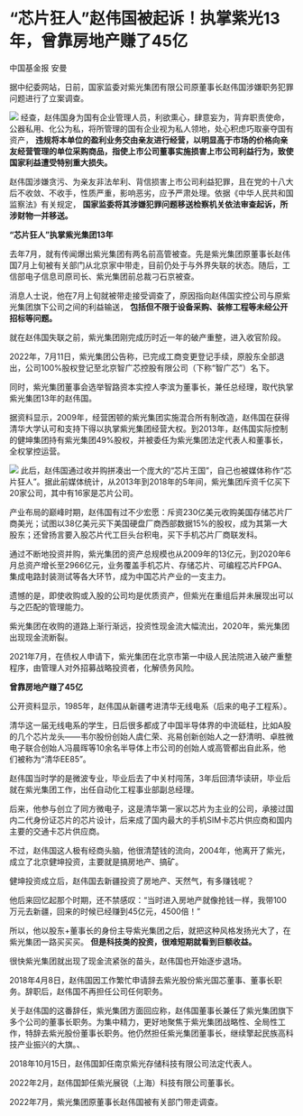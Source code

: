 # “芯片狂人”赵伟国被起诉！执掌紫光13年，曾靠房地产赚了45亿

中国基金报 安曼

据中纪委网站，日前，国家监委对紫光集团有限公司原董事长赵伟国涉嫌职务犯罪问题进行了立案调查。

![](https://inews.gtimg.com/news_bt/O72xy4TVm4tBxG_rEi7h4Q2lu-mGW-pN0Pt84eSk_WYi0AA/1000)
经查，赵伟国身为国有企业管理人员，利欲熏心，肆意妄为，背弃职责使命，公器私用、化公为私，将所管理的国有企业视为私人领地，处心积虑巧取豪夺国有资产，
**违规将本单位的盈利业务交由亲友进行经营，以明显高于市场的价格向亲友经营管理的单位采购商品，指使上市公司董事实施损害上市公司利益行为，致使国家利益遭受特别重大损失。**

赵伟国涉嫌贪污、为亲友非法牟利、背信损害上市公司利益犯罪，且在党的十八大后不收敛、不收手，性质严重，影响恶劣，应予严肃处理。依据《中华人民共和国监察法》有关规定，
**国家监委将其涉嫌犯罪问题移送检察机关依法审查起诉，所涉财物一并移送。**

**“芯片狂人”执掌紫光集团13年**

去年7月，就有传闻爆出紫光集团有两名前高管被查。先是紫光集团原董事长赵伟国7月上旬被有关部门从北京家中带走，目前仍处于与外界失联的状态。随后，工信部电子信息司原司长、紫光集团前总裁刁石京被查。

消息人士说，他在7月上旬就被带走接受调查了，原因指向赵伟国实控公司与原紫光集团旗下公司之间的利益输送，
**包括但不限于设备采购、装修工程等未经公开招标等问题。**

就在赵伟国失联之前，紫光集团刚完成历时近一年的破产重整，进入收官阶段。

2022年，7月11日，紫光集团公告称，已完成工商变更登记手续，原股东全部退出，公司100%股权登记至北京智广芯控股有限公司（下称“智广芯”）名下。

同时，紫光集团董事会选举智路资本实控人李滨为董事长，兼任总经理，取代执掌紫光集团13年的赵伟国。

据资料显示，2009年，经营困顿的紫光集团实施混合所有制改造，赵伟国在获得清华大学认可和支持下得以执掌紫光集团经营大权。到2013年，赵伟国实际控制的健坤集团持有紫光集团49%股权，并被委任为紫光集团法定代表人和董事长，全权掌控运营。

![](https://inews.gtimg.com/news_bt/OK7h2SRqwUSN2MiR5huhP-ZVyOn6bfLfKKSWQynQSmeXgAA/1000)
此后，赵伟国通过收并购拼凑出一个庞大的“芯片王国”，自己也被媒体称作“芯片狂人”。据此前媒体统计，从2013年到2018年的5年间，紫光集团斥资千亿买下20家公司，其中有16家是芯片公司。

产业布局的巅峰时期，赵伟国有过不少宏愿：斥资230亿美元收购美国存储芯片厂商美光；试图以38亿美元买下美国硬盘厂商西部数据15%的股权，成为其第一大股东；还曾扬言要入股芯片代工巨头台积电，买下手机芯片厂商联发科。

通过不断地投资并购，紫光集团的资产总规模也从2009年的13亿元，到2020年6月总资产增长至2966亿元，业务覆盖手机芯片、存储芯片、可编程芯片FPGA、集成电路封装测试等各大环节，成为中国芯片产业的一支主力。

遗憾的是，即使收购或入股的公司均是优质资产，但紫光在重组后并未展现出可以与之匹配的管理能力。

紫光集团在收购的道路上渐行渐远，投资性现金流大幅流出，2020年，紫光集团出现现金流断裂。

2021年7月，在债权人申请下，紫光集团在北京市第一中级人民法院进入破产重整程序，由管理人对外招募战略投资者，化解债务风险。

**曾靠房地产赚了45亿**

公开资料显示，1985年，赵伟国从新疆考进清华无线电系（后来的电子工程系）。

清华这一届无线电系的学生，日后很多都成了中国半导体界的中流砥柱，比如A股的几个芯片龙头——韦尔股份创始人虞仁荣、兆易创新创始人之一舒清明、卓胜微电子联合创始人冯晨晖等10余名半导体上市公司的创始人或高管都出自此系，他们被称为“清华EE85”。

赵伟国当时学的是微波专业，毕业后去了中关村闯荡，3年后回清华读研，毕业后就在紫光集团工作，出任自动化工程事业部副总经理。

后来，他参与创立了同方微电子，这是清华第一家以芯片为主业的公司，承接过国内二代身份证芯片的芯片设计，后来成了国内最大的手机SIM卡芯片供应商和国内主要的交通卡芯片供应商。

不过，赵伟国这人极有经商头脑，他很清楚钱的流向，2004年，他离开了紫光，成立了北京健坤投资，主要就是搞房地产、搞矿。

健坤投资成立后，赵伟国去新疆投资了房地产、天然气，有多赚钱呢？

他后来回忆起那个时期，还不禁感叹：“当时进入房地产就像抢钱一样，我带100万元去新疆，回来的时候已经赚到45亿元，4500倍！”

所以，他以股东+董事长的身份主导紫光集团之后，就把这种风格发扬光大了，在紫光集团一路买买买。 **但是科技类的投资，很难短期就看到巨额收益。**

很快紫光集团就出现了现金流紧张的苗头，赵伟国也开始逐步退场。

2018年4月8日，赵伟国因工作繁忙申请辞去紫光股份紫光国芯董事、董事长职务。辞职后，赵伟国不再担任公司任何职务。

关于赵伟国的这番辞任，紫光集团方面回应称，赵伟国董事长兼任了紫光集团旗下多个公司的董事长职务。为集中精力，更好地聚焦于紫光集团战略性、全局性工作，特辞去紫光股份董事长职务。他仍然担任紫光集团董事长，继续擎起民族高科技产业振兴的大旗。、

2018年10月15日，赵伟国卸任南京紫光存储科技有限公司法定代表人。

2022年2月，赵伟国卸任紫光展锐（上海）科技有限公司董事长。

2022年7月，紫光集团原董事长赵伟国被有关部门带走调查。

